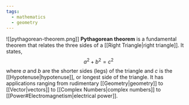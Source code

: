 ```yaml
---
tags:
  - mathematics
  - geometry
---
```

![[pythagorean-theorem.png]]
**Pythagorean theorem** is a fundamental theorem that relates the three sides of a [[Right Triangle|right triangle]]. It states,
$$
a^2+b^2=c^2
$$
where $a$ and $b$ are the shorter sides (legs) of the triangle and $c$ is the [[Hypotenuse|hypotenuse]], or longest side of the triangle. It has applications ranging from rudimentary [[Geometry|geometry]] to [[Vector|vectors]] to [[Complex Numbers|complex numbers]] to [[Power#Electromagnetism|electrical power]].